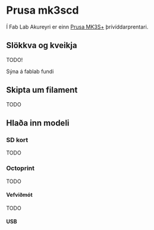 # Prusa mk3scd 

Í Fab Lab Akureyri er einn [Prusa MK3S+](https://www.prusa3d.com/category/original-prusa-i3-mk3s/) þrívíddarprentari. 

## Slökkva og kveikja

TODO!

Sýna á fablab fundi

## Skipta um filament

TODO

## Hlaða inn modeli

### SD kort

TODO

### Octoprint

TODO

#### Vefviðmót

TODO

#### USB

